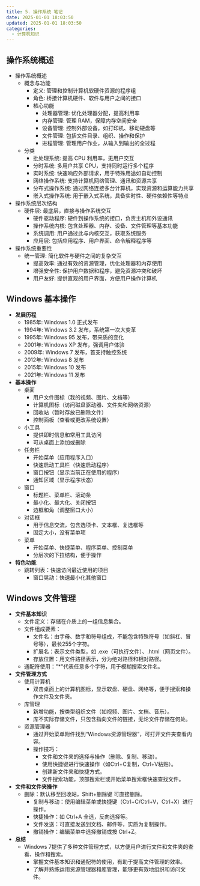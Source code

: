 ```yaml
---
title: 5. 操作系统 笔记
date: 2025-01-01 18:03:50
updated: 2025-01-01 18:03:50
categories:
  - 计算机知识
---
```


## 操作系统概述

- 操作系统概述
    - 概念与功能
        - 定义: 管理和控制计算机软硬件资源的程序组
        - 角色: 桥接计算机硬件、软件与用户之间的接口
        - 核心功能
            - 处理器管理: 优化处理器分配，提高利用率
            - 内存管理: 管理 RAM，保障内存空间安全
            - 设备管理: 控制外部设备，如打印机、移动硬盘等
            - 文件管理: 包括文件目录、组织、操作和保护
            - 进程管理: 管理用户作业，从输入到输出的全过程
    - 分类
        - 批处理系统: 提高 CPU 利用率，无用户交互
        - 分时系统: 多用户共享 CPU，支持同时运行多个程序
        - 实时系统: 快速响应外部请求，用于特殊用途如自动控制
        - 网络操作系统: 支持计算机网络管理、通讯和资源共享<!-- more -->
        - 分布式操作系统: 通过网络连接多台计算机，实现资源和运算能力共享
        - 嵌入式操作系统: 用于嵌入式系统，具备实时性、硬件依赖性等特点
- 操作系统层次结构
    - 硬件层: 最底层，直接与操作系统交互
        - 硬件驱动程序: 硬件到操作系统的接口，负责主机和外设通讯
        - 操作系统内核: 包含处理器、内存、设备、文件管理等基本功能
        - 系统调用: 用户通过此与内核交互，获取系统服务
        - 应用层: 包括应用程序、用户界面、命令解释程序等
- 操作系统重要性
    - 统一管理: 简化软件与硬件之间的复杂交互
        - 提高效率: 通过有效的资源管理，优化处理器和内存使用
        - 增强安全性: 保护用户数据和程序，避免资源冲突和破坏
        - 用户友好: 提供直观的用户界面，方便用户操作计算机

## Windows 基本操作

- **发展历程**
    - 1985年: Windows 1.0 正式发布
    - 1994年: Windows 3.2 发布，系统第一次大变革
    - 1995年: Windows 95 发布，带来质的变化
    - 2001年: Windows XP 发布，强调用户体验
    - 2009年: Windows 7 发布，首支持触控系统
    - 2012年: Windows 8 发布
    - 2015年: Windows 10 发布
    - 2021年: Windows 11 发布
- **基本操作**
    - 桌面
        - 用户文件图标（我的视频、图片、文档等）
        - 计算机图标（访问磁盘驱动器、文件夹和网络资源）
        - 回收站（暂时存放已删除文件）
        - 控制面板（查看或更改系统设置）
    - 小工具
        - 提供即时信息和常用工具访问
        - 可从桌面上添加或删除
    - 任务栏
        - 开始菜单（应用程序入口）
        - 快速启动工具栏（快速启动程序）
        - 窗口按钮（显示当前正在使用的程序）
        - 通知区域（显示程序状态）
    - 窗口
        - 标题栏、菜单栏、滚动条
        - 最小化、最大化、关闭按钮
        - 边框和角（调整窗口大小）
    - 对话框
        - 用于信息交流，包含选项卡、文本框、复选框等
        - 固定大小，没有菜单项
    - 菜单
        - 开始菜单、快捷菜单、程序菜单、控制菜单
        - 分层次的下拉结构，便于操作
- **特色功能**
    - 跳转列表：快速访问最近使用的项目
        - 窗口晃动：快速最小化其他窗口

## Windows 文件管理

- **文件基本知识**
    - 文件定义：存储在介质上的一组信息集合。
    - 文件组成要素：
        - 文件名：由字母、数字和符号组成，不能包含特殊符号（如斜杠、冒号等），最长255个字符。
        - 扩展名：表示文件类型，如 .exe（可执行文件）、.html（网页文件）。
        - 存放位置：用文件路径表示，分为绝对路径和相对路径。
    - 通配符使用："*"代表任意多个字符，用于模糊搜索文件名。
- **文件管理方式**
    - 使用计算机
        - 双击桌面上的计算机图标，显示软盘、硬盘、网络等，便于搜索和操作文件及文件夹。
    - 库管理
        - 新增功能，按类型组织文件（如视频、图片、文档、音乐）。
        - 库不实际存储文件，只包含指向文件的链接，无论文件存储在何处。
    - 资源管理器
        - 通过开始菜单附件找到“Windows资源管理器”，可打开文件夹查看内容。
        - 操作技巧：
            - 文件和文件夹的选择与操作（删除、复制、移动）。
            - 使用快捷键进行快速操作（如Ctrl+C复制，Ctrl+V粘贴）。
            - 创建新文件夹和快捷方式。
            - 文件搜索功能，顶部搜索栏或开始菜单搜索框快速查找文件。
- **文件和文件夹操作**
    - 删除：默认移至回收站，Shift+删除键 可直接删除。
        - 复制与移动：使用编辑菜单或快捷键（Ctrl+C/Ctrl+V，Ctrl+X）进行操作。
        - 快捷操作：如 Ctrl+A 全选，反向选择等。
        - 文件发送：可直接发送到文档、邮件等，实质为复制操作。
        - 撤销操作：编辑菜单中选择撤销或按 Ctrl+Z。
- **总结**
    - Windows 7提供了多种文件管理方式，以方便用户进行文件和文件夹的查看、操作和搜索。
        - 掌握文件基本知识和通配符的使用，有助于提高文件管理的效率。
        - 了解并熟练运用资源管理器和库管理，能够更有效地组织和访问文件。
